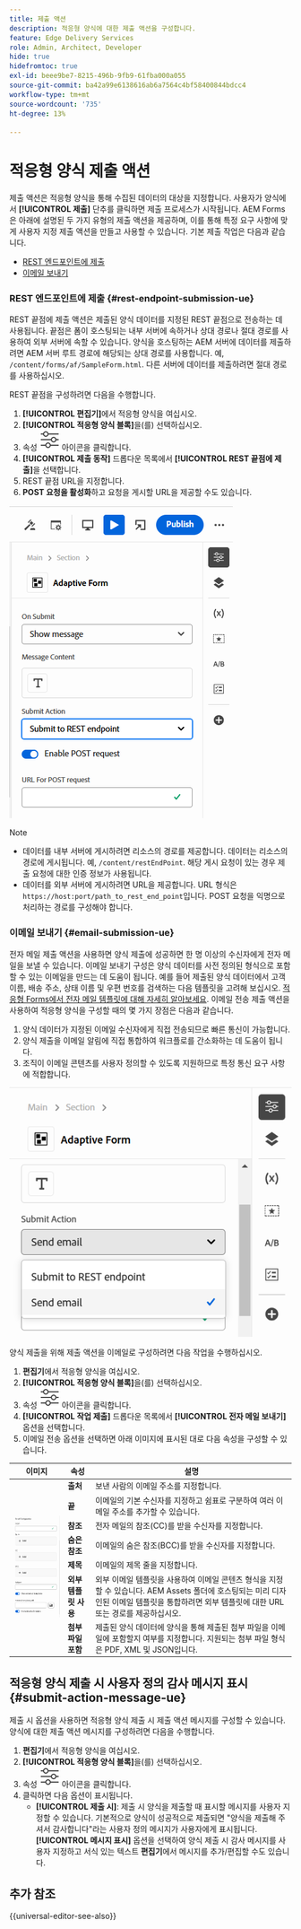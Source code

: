 ```yaml
---
title: 제출 액션
description: 적응형 양식에 대한 제출 액션을 구성합니다.
feature: Edge Delivery Services
role: Admin, Architect, Developer
hide: true
hidefromtoc: true
exl-id: beee9be7-8215-496b-9fb9-61fba000a055
source-git-commit: ba42a99e6138616ab6a7564c4bf58400844bdcc4
workflow-type: tm+mt
source-wordcount: '735'
ht-degree: 13%

---
```


# 적응형 양식 제출 액션

제출 액션은 적응형 양식을 통해 수집된 데이터의 대상을 지정합니다. 사용자가 양식에서 **[!UICONTROL 제출]** 단추를 클릭하면 제출 프로세스가 시작됩니다. AEM Forms은 아래에 설명된 두 가지 유형의 제출 액션을 제공하며, 이를 통해 특정 요구 사항에 맞게 사용자 지정 제출 액션을 만들고 사용할 수 있습니다. 기본 제출 작업은 다음과 같습니다.

<!--To define a Submit Action for an Adaptive Form, you use the Properties dialog of the **Adaptive Form block** in the **Editor**-->

* [REST 엔드포인트에 제출](#rest-endpoint-submission-ue)
* [이메일 보내기](#email-submission-ue)


### REST 엔드포인트에 제출 {#rest-endpoint-submission-ue}

REST 끝점에 제출 액션은 제출된 양식 데이터를 지정된 REST 끝점으로 전송하는 데 사용됩니다. 끝점은 폼이 호스팅되는 내부 서버에 속하거나 상대 경로나 절대 경로를 사용하여 외부 서버에 속할 수 있습니다. 양식을 호스팅하는 AEM 서버에 데이터를 제출하려면 AEM 서버 루트 경로에 해당되는 상대 경로를 사용합니다. 예, `/content/forms/af/SampleForm.html`. 다른 서버에 데이터를 제출하려면 절대 경로를 사용하십시오.

<!--Configuring the Submit Action to REST Endpoint for Adaptive Forms offers several benefits such as:  
* It facilitates seamless integration of form data with external systems and services via RESTful APIs.  
* Offers flexibility in managing data submissions from Adaptive Forms, accommodating dynamic and complex data structures.  
* Allows dynamic mapping of form fields to parameters within the REST endpoint URL, enabling adaptable and customizable data submissions.
-->



REST 끝점을 구성하려면 다음을 수행합니다.

1. **[!UICONTROL 편집기]**&#x200B;에서 적응형 양식을 여십시오.
1. **[!UICONTROL 적응형 양식 블록]**&#x200B;을(를) 선택하십시오.
1. 속성 ![속성](/help/forms/assets/Smock_Properties_18_N.svg) 아이콘을 클릭합니다.
1. **[!UICONTROL 제출 동작]** 드롭다운 목록에서 **[!UICONTROL REST 끝점에 제출]**&#x200B;을 선택합니다.
1. REST 끝점 URL을 지정합니다.
1. **POST 요청을 활성화**&#x200B;하고 요청을 게시할 URL을 제공할 수도 있습니다.

![적응형 양식에 대한 게시물 요청 활성화](/help/forms/assets/enable-post-request-ue.png)

>[!NOTE]
>
> * 데이터를 내부 서버에 게시하려면 리소스의 경로를 제공합니다. 데이터는 리소스의 경로에 게시됩니다. 예, `/content/restEndPoint`. 해당 게시 요청이 있는 경우 제출 요청에 대한 인증 정보가 사용됩니다.
> * 데이터를 외부 서버에 게시하려면 URL을 제공합니다. URL 형식은 `https://host:port/path_to_rest_end_point`입니다. POST 요청을 익명으로 처리하는 경로를 구성해야 합니다.

### 이메일 보내기 {#email-submission-ue}

전자 메일 제출 액션을 사용하면 양식 제출에 성공하면 한 명 이상의 수신자에게 전자 메일을 보낼 수 있습니다. 이메일 보내기 구성은 양식 데이터를 사전 정의된 형식으로 포함할 수 있는 이메일을 만드는 데 도움이 됩니다. 예를 들어 제출된 양식 데이터에서 고객 이름, 배송 주소, 상태 이름 및 우편 번호를 검색하는 다음 템플릿을 고려해 보십시오. [적응형 Forms에서 전자 메일 템플릿에 대해 자세히 알아보세요](/help/forms/html-email-templates-in-adaptive-forms.md). 이메일 전송 제출 액션을 사용하여 적응형 양식을 구성할 때의 몇 가지 장점은 다음과 같습니다.

1. 양식 데이터가 지정된 이메일 수신자에게 직접 전송되므로 빠른 통신이 가능합니다.
1. 양식 제출을 이메일 알림에 직접 통합하여 워크플로를 간소화하는 데 도움이 됩니다.
1. 조직이 이메일 콘텐츠를 사용자 정의할 수 있도록 지원하므로 특정 통신 요구 사항에 적합합니다.

![범용 편집기의 적응형 양식 속성](/help/forms/assets/submit-actions-ue.png)


양식 제출을 위해 제출 액션을 이메일로 구성하려면 다음 작업을 수행하십시오.

1. **편집기**&#x200B;에서 적응형 양식을 여십시오.
1. **[!UICONTROL 적응형 양식 블록]**&#x200B;을(를) 선택하십시오.
1. 속성 ![속성](/help/forms/assets/Smock_Properties_18_N.svg) 아이콘을 클릭합니다.
1. **[!UICONTROL 작업 제출]** 드롭다운 목록에서 **[!UICONTROL 전자 메일 보내기]** 옵션을 선택합니다.
1. 이메일 전송 옵션을 선택하면 아래 이미지에 표시된 대로 다음 속성을 구성할 수 있습니다.

<table>
  <thead>
    <tr>
      <th>이미지</th>
      <th>속성</th>
      <th>설명</th>
    </tr>
  </thead>
  <tbody>
    <tr>
    <td rowspan="7"><img src="/help/forms/assets/email-config-ue.png" alt="이메일 구성"></td> 
    <td><b>출처</td>
    <td>보낸 사람의 이메일 주소를 지정합니다.</td>
    </tr>
    <tr>
      <td><b>끝</td>
      <td>이메일의 기본 수신자를 지정하고 쉼표로 구분하여 여러 이메일 주소를 추가할 수 있습니다.</td>
    </tr>
    <tr>
      <td><b>참조</td>
      <td>전자 메일의 참조(CC)를 받을 수신자를 지정합니다.</td>
    </tr>
    <tr>
      <td><b>숨은 참조</td>
      <td>이메일의 숨은 참조(BCC)를 받을 수신자를 지정합니다.</td>
    </tr>
    <tr>
      <td><b>제목</td>
      <td>이메일의 제목 줄을 지정합니다.</td>
    </tr>
    <tr>
      <td><b>외부 템플릿 사용</td>
      <td>외부 이메일 템플릿을 사용하여 이메일 콘텐츠 형식을 지정할 수 있습니다. AEM Assets 폴더에 호스팅되는 미리 디자인된 이메일 템플릿을 통합하려면 외부 템플릿에 대한 URL 또는 경로를 제공하십시오.</td>
    </tr>
    <tr>
      <td><b>첨부 파일 포함</td>
      <td>제출된 양식 데이터에 양식을 통해 제출된 첨부 파일을 이메일에 포함할지 여부를 지정합니다. 지원되는 첨부 파일 형식은 PDF, XML 및 JSON입니다.</td>
    </tr>
  </tbody>
</table>






<!--
        
        * **From**: The email address of the sender.
        * **To**: Specify the primary recipients of the email, multiple email addresses can be added, separated by commas.
        * **CC**: Specify the recipients who should receive a carbon copy (CC) of the email.
        * **BCC**: Specify the recipients who should receive a blind carbon copy (BCC) of the email.
        * **Subject**: Specify the subject line of the email.
        * **Use External Template**: Enables the use of an external email template for formatting the email content. Provide the URL or path to the External template path to integrate a pre-designed email template hosted in your AEM Assets folder.
        * **Include Attachment**: Specifies whether the submitted form data should include an attachment submitted through the form in the email.

    {width=50%,height=50%}![Enable post request for adaptive forms](/help/forms/assets/email-config-ue.png)

-->

## 적응형 양식 제출 시 사용자 정의 감사 메시지 표시 {#submit-action-message-ue}

제출 시 옵션을 사용하면 적응형 양식 제출 시 제출 액션 메시지를 구성할 수 있습니다. 양식에 대한 제출 액션 메시지를 구성하려면 다음을 수행합니다.

1. **편집기**&#x200B;에서 적응형 양식을 여십시오.
1. **[!UICONTROL 적응형 양식 블록]**&#x200B;을(를) 선택하십시오.
1. 속성 ![속성](/help/forms/assets/Smock_Properties_18_N.svg) 아이콘을 클릭합니다.
1. 클릭하면 다음 옵션이 표시됩니다.
   * **[!UICONTROL 제출 시]**: 제출 시 양식을 제출할 때 표시할 메시지를 사용자 지정할 수 있습니다. 기본적으로 양식이 성공적으로 제출되면 &quot;양식을 제출해 주셔서 감사합니다&quot;라는 사용자 정의 메시지가 사용자에게 표시됩니다.
**[!UICONTROL 메시지 표시]** 옵션을 선택하여 양식 제출 시 감사 메시지를 사용자 지정하고 서식 있는 텍스트 **편집기**&#x200B;에서 메시지를 추가/편집할 수도 있습니다.


## 추가 참조

{{universal-editor-see-also}}

